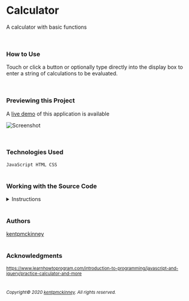 
# Calculator

A calculator with basic functions

  <br/>

### How to Use
Touch or click a button or optionally type directly into the display box to enter a string of calculations to be evaluated.

<br/>

### Previewing this Project
A [live demo](https://kentpmckinney.github.io/epi-calculator) of this application is available

![Screenshot](http://kentpmckinney.github.io/epi-calculator/epi-calculator.gif)

<br/>

### Technologies Used

  <code>JavaScript
HTML
CSS</code>
  <br/>
  <br/>

### Working with the Source Code

<details markdown="1">
  <summary markdown="1">Instructions</summary>

  <br markdown="1"/>
  The following are suggestions to help set up a development environment for this project. The actual steps needed may differ slightly depending on the operating system and other factors.

  <br markdown="1"/>
  <br markdown="1"/>

  ### Prerequisites

  The following software must be installed and properly configured on the target machine. 

  

* Git (recommended)
* An updated web browser (Internet Explorer may not be compatible)
  <br markdown="1"/>

  ### Setting up a Development Environment

  The following steps are meant to be a quick way to get the project up and running.

  
1. Download a copy of the source code from: https://github.com/kentpmckinney/epi-calculator or clone using the repository link: https://github.com/kentpmckinney/epi-calculator.git
1. Launch a new tab in a web browser
1. Select to open a file location and navigate to the folder location of the source files
1. Choose the file <code>index.html</code>
  <br markdown="1"/>

  ### Notes

  

  ### Deployment

  The files provided are ready to be deployed directly to a web server.

</details>

<br markdown="1"/>

### Authors

[kentpmckinney](https://github.com/kentpmckinney)
<br markdown="1"/>
<br markdown="1"/>

### Acknowledgments

<sub markdown="1">https://www.learnhowtoprogram.com/introduction-to-programming/javascript-and-jquery/practice-calculator-and-more</sub>
<br markdown="1"/>
<br markdown="1"/>

###### <sub markdown="1">Copyright&copy; 2020 [kentpmckinney](https://github.com/kentpmckinney). All rights reserved.</sub>
